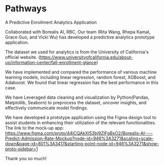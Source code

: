 # Pathways
A Predictive Enrollment Analytics Application

Collaborated with Borealis AI, RBC, Our team (Rita Wang, Rhepa Kamal, Grace Guo, and Vicki Wu) has developed a predictive analytics prototype application.  

The dataset we used for analytics is from the University of California's official website. (https://www.universityofcalifornia.edu/about-us/information-center/fall-enrollment-glance)

We have implemented and compared the performance of various machine learning models, including linear regression, random forest, XGBoost, and Adaboost. We found that linear regression has the best performance in this case.

We have Leveraged data cleaning and visualization by Python(Pandas, Matplotlib, Seaborn) to preprocess the dataset, uncover insights, and effectively communicate model findings.

We have developed a prototype application using the Figma design tool to assist students in enhancing their utilization of the relevant functionalities. The link to the mock-up app: https://www.figma.com/proto/44jCQAkXI53bj9ZIFgBsO2/Borealis-AI----Predict-Admission-Rate-Mockup?node-id=946%3A3271&scaling=scale-down&page-id=801%3A3417&starting-point-node-id=946%3A3271&show-proto-sidebar=1

Thank you so much!
